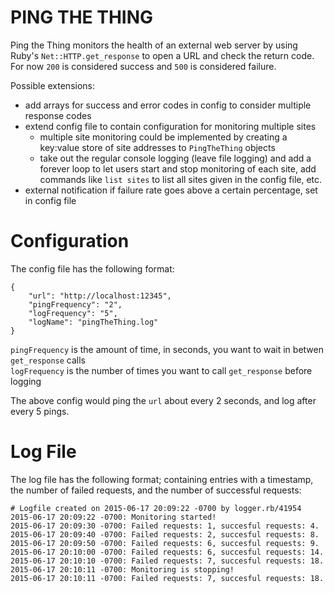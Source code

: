 # PING THE THING
Ping the Thing monitors the health of an external web server by using Ruby's `Net::HTTP.get_response` to open a URL and
check the return code.  For now `200` is considered success and `500` is considered failure.

Possible extensions:
- add arrays for success and error codes in config to consider multiple response codes
- extend config file to contain configuration for monitoring multiple sites
  - multiple site monitoring could be implemented by creating a key:value store of site addresses to `PingTheThing` objects
  - take out the regular console logging (leave file logging) and add a forever loop to let users start and stop monitoring
  of each site, add commands like `list sites` to list all sites given in the config file, etc.
- external notification if failure rate goes above a certain percentage, set in config file 

# Configuration
The config file has the following format:
``` 
{
    "url": "http://localhost:12345",
    "pingFrequency": "2",
    "logFrequency": "5",
    "logName": "pingTheThing.log"
}
```

`pingFrequency` is the amount of time, in seconds, you want to wait in betwen `get_response` calls  
`logFrequency` is the number of times you want to call `get_response` before logging

The above config would ping the `url` about every 2 seconds, and log after every 5 pings.

# Log File
The log file has the following format; containing entries with a timestamp, the number of failed requests, and the number of successful requests:
```
# Logfile created on 2015-06-17 20:09:22 -0700 by logger.rb/41954
2015-06-17 20:09:22 -0700: Monitoring started!
2015-06-17 20:09:30 -0700: Failed requests: 1, succesful requests: 4.
2015-06-17 20:09:40 -0700: Failed requests: 2, succesful requests: 8.
2015-06-17 20:09:50 -0700: Failed requests: 6, succesful requests: 9.
2015-06-17 20:10:00 -0700: Failed requests: 6, succesful requests: 14.
2015-06-17 20:10:10 -0700: Failed requests: 7, succesful requests: 18.
2015-06-17 20:10:11 -0700: Monitoring is stopping!
2015-06-17 20:10:11 -0700: Failed requests: 7, succesful requests: 18.
```